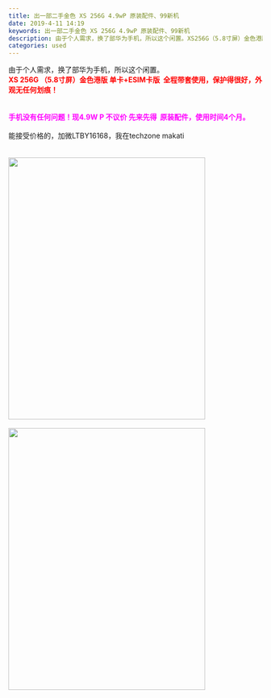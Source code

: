 ```yaml
---
title: 出一部二手金色 XS 256G 4.9wP 原装配件、99新机
date: 2019-4-11 14:19
keywords: 出一部二手金色 XS 256G 4.9wP 原装配件、99新机
description: 由于个人需求，换了部华为手机，所以这个闲置。XS256G（5.8寸屏）金色港版单卡+ESIM卡版  全程带套使用，保护得很好，外观无任何划痕！手机没有任何问题！现4.9WP不议价先来先得  原装配件，使用时间4个月。能接受价格的，加微LTB
categories: used
---
```

<td class="t_f" id="postmessage_3461569">

由于个人需求，换了部华为手机，所以这个闲置。<br/>
<strong><font color="#ff0000">XS 256G （5.8寸屏）金色港版 单卡+ESIM卡版  全程带套使用，保护得很好，外观无任何划痕！</font></strong><br/>
<br/>
<br/>
<strong><font color="#ff00ff">手机没有任何问题！现4.9W P 不议价 先来先得  原装配件，使用时间4个月。</font></strong><strong><font color="#ff00ff"><br/>
</font></strong><br/>
能接受价格的，加微LTBY16168，我在techzone makati<br/>
<strong><font color="#ff00ff"><br/>
</font></strong><br/>
<img alt="" border="0" class="zoom" data-cf-modified-1fc2dd12422a3e15eda7e7c4-="" file="http://www.flw.ph/data/attachment/forum/201904/09/160010qc212t98082twmzq.jpg.thumb.jpg" height="520" id="aimg_XQ5Za" onclick="" onmouseover="" src="http://www.flw.ph/data/attachment/forum/201904/09/160010qc212t98082twmzq.jpg.thumb.jpg" width="390"/><br/>
<br/>
<img alt="" border="0" class="zoom" data-cf-modified-1fc2dd12422a3e15eda7e7c4-="" file="http://www.flw.ph/data/attachment/forum/201904/09/160009t4qoi8nqqud6ugfq.jpg.thumb.jpg" height="520" id="aimg_fGwBw" onclick="" onmouseover="" src="http://www.flw.ph/data/attachment/forum/201904/09/160009t4qoi8nqqud6ugfq.jpg.thumb.jpg" width="390"/><br/>
</td>
